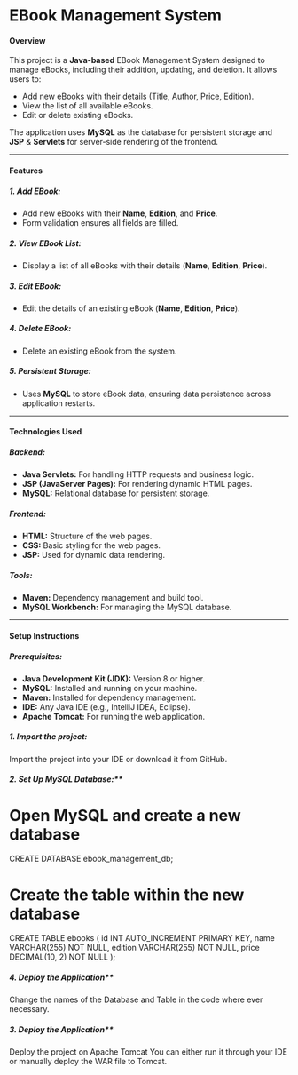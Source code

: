 # EBook Management System

#### **Overview**

This project is a **Java-based** EBook Management System designed to manage eBooks, including their addition, updating, and deletion. It allows users to:

- Add new eBooks with their details (Title, Author, Price, Edition).
- View the list of all available eBooks.
- Edit or delete existing eBooks.

The application uses **MySQL** as the database for persistent storage and **JSP** & **Servlets** for server-side rendering of the frontend.

---

#### **Features**

##### 1. **Add EBook:**
- Add new eBooks with their **Name**, **Edition**, and **Price**.
- Form validation ensures all fields are filled.

##### 2. **View EBook List:**
- Display a list of all eBooks with their details (**Name**, **Edition**, **Price**).

##### 3. **Edit EBook:**
- Edit the details of an existing eBook (**Name**, **Edition**, **Price**).

##### 4. **Delete EBook:**
- Delete an existing eBook from the system.

##### 5. **Persistent Storage:**
- Uses **MySQL** to store eBook data, ensuring data persistence across application restarts.

---

#### **Technologies Used**

##### Backend:
- **Java Servlets:** For handling HTTP requests and business logic.
- **JSP (JavaServer Pages):** For rendering dynamic HTML pages.
- **MySQL:** Relational database for persistent storage.

##### Frontend:
- **HTML:** Structure of the web pages.
- **CSS:** Basic styling for the web pages.
- **JSP:** Used for dynamic data rendering.

##### Tools:
- **Maven:** Dependency management and build tool.
- **MySQL Workbench:** For managing the MySQL database.

---

#### **Setup Instructions**

##### Prerequisites:
- **Java Development Kit (JDK):** Version 8 or higher.
- **MySQL:** Installed and running on your machine.
- **Maven:** Installed for dependency management.
- **IDE:** Any Java IDE (e.g., IntelliJ IDEA, Eclipse).
- **Apache Tomcat:** For running the web application.

##### 1. **Import the project:**
Import the project into your IDE or download it from GitHub.

##### 2. Set Up MySQL Database:**
# Open MySQL and create a new database
CREATE DATABASE ebook_management_db;

# Create the table within the new database
CREATE TABLE ebooks (
    id INT AUTO_INCREMENT PRIMARY KEY,
    name VARCHAR(255) NOT NULL,
    edition VARCHAR(255) NOT NULL,
    price DECIMAL(10, 2) NOT NULL
);

##### 4. Deploy the Application**
Change the names of the Database and Table in the code where ever necessary.

##### 3. Deploy the Application**
 Deploy the project on Apache Tomcat
 You can either run it through your IDE or manually deploy the WAR file to Tomcat.
